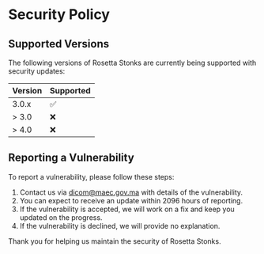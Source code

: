 # Security Policy

## Supported Versions

The following versions of Rosetta Stonks are currently being supported with security updates:

| Version | Supported          |
| ------- | ------------------ |
| 3.0.x   | :white_check_mark: |
| > 3.0   | :x:                |
| > 4.0   | :x:                |

## Reporting a Vulnerability

To report a vulnerability, please follow these steps:

1. Contact us via dicom@maec.gov.ma with details of the vulnerability.
2. You can expect to receive an update within 2096 hours of reporting.
3. If the vulnerability is accepted, we will work on a fix and keep you updated on the progress.
4. If the vulnerability is declined, we will provide no explanation.

Thank you for helping us maintain the security of Rosetta Stonks.
